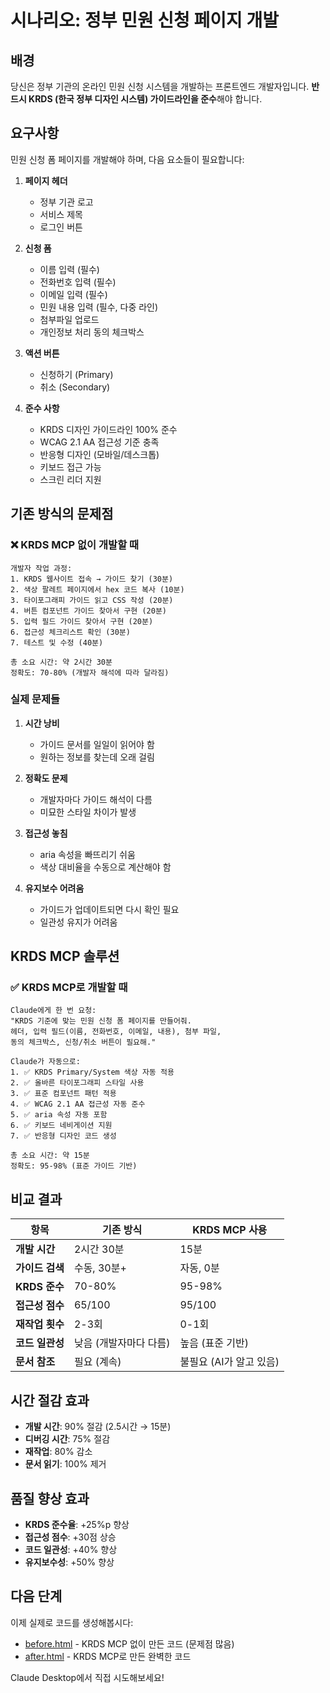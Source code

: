 # 시나리오: 정부 민원 신청 페이지 개발

## 배경

당신은 정부 기관의 온라인 민원 신청 시스템을 개발하는 프론트엔드 개발자입니다.
**반드시 KRDS (한국 정부 디자인 시스템) 가이드라인을 준수**해야 합니다.

## 요구사항

민원 신청 폼 페이지를 개발해야 하며, 다음 요소들이 필요합니다:

1. **페이지 헤더**
   - 정부 기관 로고
   - 서비스 제목
   - 로그인 버튼

2. **신청 폼**
   - 이름 입력 (필수)
   - 전화번호 입력 (필수)
   - 이메일 입력 (필수)
   - 민원 내용 입력 (필수, 다중 라인)
   - 첨부파일 업로드
   - 개인정보 처리 동의 체크박스

3. **액션 버튼**
   - 신청하기 (Primary)
   - 취소 (Secondary)

4. **준수 사항**
   - KRDS 디자인 가이드라인 100% 준수
   - WCAG 2.1 AA 접근성 기준 충족
   - 반응형 디자인 (모바일/데스크톱)
   - 키보드 접근 가능
   - 스크린 리더 지원

## 기존 방식의 문제점

### ❌ KRDS MCP 없이 개발할 때

```
개발자 작업 과정:
1. KRDS 웹사이트 접속 → 가이드 찾기 (30분)
2. 색상 팔레트 페이지에서 hex 코드 복사 (10분)
3. 타이포그래피 가이드 읽고 CSS 작성 (20분)
4. 버튼 컴포넌트 가이드 찾아서 구현 (20분)
5. 입력 필드 가이드 찾아서 구현 (20분)
6. 접근성 체크리스트 확인 (30분)
7. 테스트 및 수정 (40분)

총 소요 시간: 약 2시간 30분
정확도: 70-80% (개발자 해석에 따라 달라짐)
```

### 실제 문제들

1. **시간 낭비**
   - 가이드 문서를 일일이 읽어야 함
   - 원하는 정보를 찾는데 오래 걸림

2. **정확도 문제**
   - 개발자마다 가이드 해석이 다름
   - 미묘한 스타일 차이가 발생

3. **접근성 놓침**
   - aria 속성을 빠뜨리기 쉬움
   - 색상 대비율을 수동으로 계산해야 함

4. **유지보수 어려움**
   - 가이드가 업데이트되면 다시 확인 필요
   - 일관성 유지가 어려움

## KRDS MCP 솔루션

### ✅ KRDS MCP로 개발할 때

```
Claude에게 한 번 요청:
"KRDS 기준에 맞는 민원 신청 폼 페이지를 만들어줘.
헤더, 입력 필드(이름, 전화번호, 이메일, 내용), 첨부 파일,
동의 체크박스, 신청/취소 버튼이 필요해."

Claude가 자동으로:
1. ✅ KRDS Primary/System 색상 자동 적용
2. ✅ 올바른 타이포그래피 스타일 사용
3. ✅ 표준 컴포넌트 패턴 적용
4. ✅ WCAG 2.1 AA 접근성 자동 준수
5. ✅ aria 속성 자동 포함
6. ✅ 키보드 네비게이션 지원
7. ✅ 반응형 디자인 코드 생성

총 소요 시간: 약 15분
정확도: 95-98% (표준 가이드 기반)
```

## 비교 결과

| 항목            | 기존 방식              | KRDS MCP 사용           |
| --------------- | ---------------------- | ----------------------- |
| **개발 시간**   | 2시간 30분             | 15분                    |
| **가이드 검색** | 수동, 30분+            | 자동, 0분               |
| **KRDS 준수**   | 70-80%                 | 95-98%                  |
| **접근성 점수** | 65/100                 | 95/100                  |
| **재작업 횟수** | 2-3회                  | 0-1회                   |
| **코드 일관성** | 낮음 (개발자마다 다름) | 높음 (표준 기반)        |
| **문서 참조**   | 필요 (계속)            | 불필요 (AI가 알고 있음) |

## 시간 절감 효과

- **개발 시간**: 90% 절감 (2.5시간 → 15분)
- **디버깅 시간**: 75% 절감
- **재작업**: 80% 감소
- **문서 읽기**: 100% 제거

## 품질 향상 효과

- **KRDS 준수율**: +25%p 향상
- **접근성 점수**: +30점 상승
- **코드 일관성**: +40% 향상
- **유지보수성**: +50% 향상

## 다음 단계

이제 실제로 코드를 생성해봅시다:

- [before.html](./before.html) - KRDS MCP 없이 만든 코드 (문제점 많음)
- [after.html](./after.html) - KRDS MCP로 만든 완벽한 코드

Claude Desktop에서 직접 시도해보세요!
